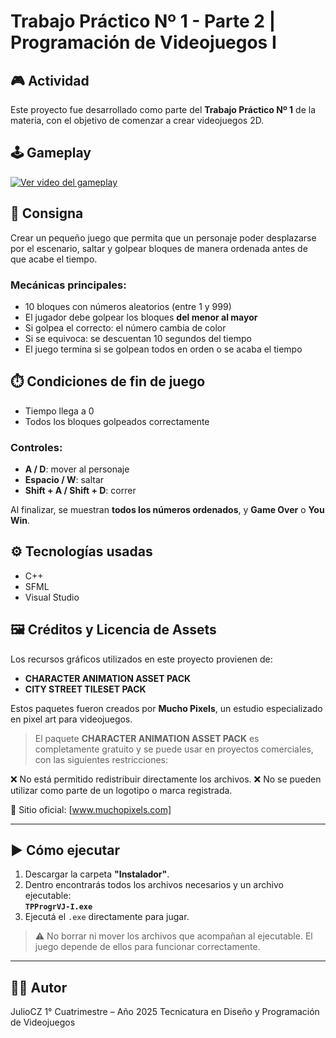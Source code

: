 # Trabajo Práctico Nº 1 - Parte 2 | Programación de Videojuegos I

## 🎮 Actividad

Este proyecto fue desarrollado como parte del **Trabajo Práctico Nº 1** de la materia, con el objetivo de comenzar a crear videojuegos 2D.

## 🕹️ Gameplay

[![Ver video del gameplay](https://img.youtube.com/vi/hfRFodu96G0/0.jpg)](https://www.youtube.com/watch?v=hfRFodu96G0)


## 📝 Consigna

Crear un pequeño juego que permita que un personaje poder desplazarse por el escenario, saltar y golpear bloques de manera ordenada antes de que acabe el tiempo.

### Mecánicas principales:
- 10 bloques con números aleatorios (entre 1 y 999)
- El jugador debe golpear los bloques **del menor al mayor**
- Si golpea el correcto: el número cambia de color
- Si se equivoca: se descuentan 10 segundos del tiempo
- El juego termina si se golpean todos en orden o se acaba el tiempo

## ⏱️ Condiciones de fin de juego

- Tiempo llega a 0
- Todos los bloques golpeados correctamente

### Controles:
- **A / D**: mover al personaje
- **Espacio / W**: saltar
- **Shift + A / Shift + D**: correr

Al finalizar, se muestran **todos los números ordenados**, y **Game Over** o **You Win**.

## ⚙️ Tecnologías usadas

- C++
- SFML
- Visual Studio

## 🖼️ Créditos y Licencia de Assets

Los recursos gráficos utilizados en este proyecto provienen de:

- **CHARACTER ANIMATION ASSET PACK**
- **CITY STREET TILESET PACK**

Estos paquetes fueron creados por **Mucho Pixels**, un estudio especializado en pixel art para videojuegos.
> El paquete **CHARACTER ANIMATION ASSET PACK** es completamente gratuito y se puede usar en proyectos comerciales, con las siguientes restricciones:

❌ No está permitido redistribuir directamente los archivos.
❌ No se pueden utilizar como parte de un logotipo o marca registrada.


🔗 Sitio oficial: [www.muchopixels.com]

---

## ▶️ Cómo ejecutar
1. Descargar la carpeta **"Instalador"**.
2. Dentro encontrarás todos los archivos necesarios y un archivo ejecutable:  
   **`TPProgrVJ-I.exe`**
3. Ejecutá el `.exe` directamente para jugar.

> ⚠️ No borrar ni mover los archivos que acompañan al ejecutable. El juego depende de ellos para funcionar correctamente.

---

## 👨‍💻 Autor
JulioCZ
1° Cuatrimestre – Año 2025
Tecnicatura en Diseño y Programación de Videojuegos
